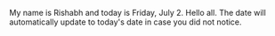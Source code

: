 My name is Rishabh and today is Friday, July 2. Hello all. The date will automatically update to today's date in case you did not notice.
